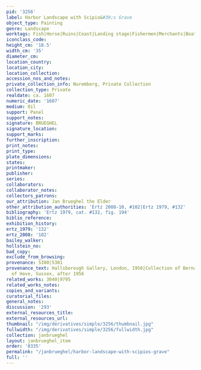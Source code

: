 ```yaml
---
pid: '3256'
label: Harbor Landscape with Scipio&#39;s Grave
object_type: Painting
genre: Landscape
worktags: Fish|Horse|Ruins|Coast|Landing stage|Fishermen|Merchants|Boat|Wagon
iconclass_code:
height_cm: '18.5'
width_cm: '35'
diameter_cm:
location_country:
location_city:
location_collection:
accession_nos_and_notes:
private_collection_info: Nuremberg, Private Collection
collection_type: Private
realdate: ca. 1607
numeric_date: '1607'
medium: Oil
support: Panel
support_notes:
signature: BRUEGHEL
signature_location:
support_marks:
further_inscription:
print_notes:
print_type:
plate_dimensions:
states:
printmaker:
publisher:
series:
collaborators:
collaborator_notes:
collectors_patrons:
our_attribution: Jan Brueghel the Elder
other_attribution_authorities: 'Ertz 2008-10, #102|Ertz 1979, #132'
bibliography: 'Ertz 1979, cat. #132, fig. 194'
biblio_reference:
exhibition_history:
ertz_1979: '132'
ertz_2008: '102'
bailey_walker:
hollstein_no:
bad_copy:
exclude_from_browsing:
provenance: 5380|5381
provenance_text: Hallsborough Gallery, London, 1956|Collection of Bernard Falk, Esquire
  of Hove, Sussex, after 1956
related_works: 3040|9795
related_works_notes:
copies_and_variants:
curatorial_files:
general_notes:
discussion: '293'
external_resources_title:
external_resources_url:
thumbnail: "/img/derivatives/simple/3256/thumbnail.jpg"
fullwidth: "/img/derivatives/simple/3256/fullwidth.jpg"
collection: janbrueghel
layout: janbrueghel_item
order: '0335'
permalink: "/janbrueghel/harbor-landscape-with-scipios-grave"
full: ''
---
```

